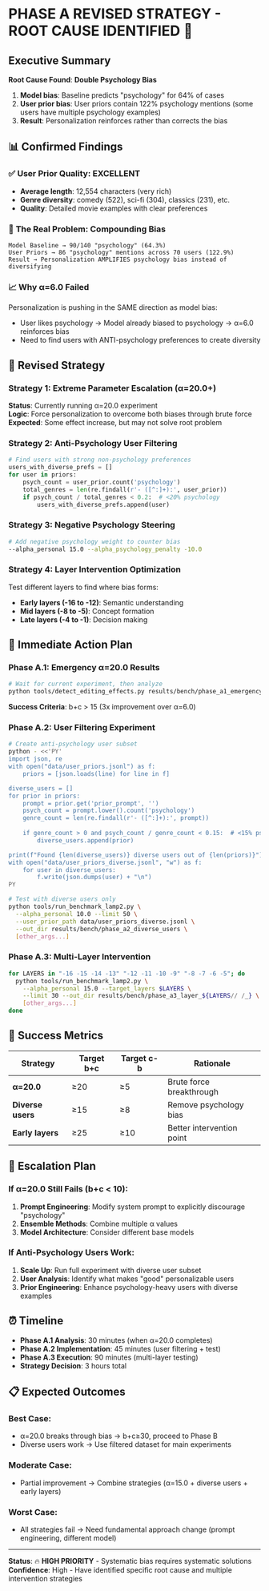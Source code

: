 # PHASE A REVISED STRATEGY - ROOT CAUSE IDENTIFIED 🎯

## Executive Summary

**Root Cause Found**: **Double Psychology Bias**  
1. **Model bias**: Baseline predicts "psychology" for 64% of cases  
2. **User prior bias**: User priors contain 122% psychology mentions (some users have multiple psychology examples)
3. **Result**: Personalization reinforces rather than corrects the bias

## 📊 **Confirmed Findings**

### ✅ **User Prior Quality**: EXCELLENT
- **Average length**: 12,554 characters (very rich)
- **Genre diversity**: comedy (522), sci-fi (304), classics (231), etc.
- **Quality**: Detailed movie examples with clear preferences

### 🚨 **The Real Problem**: Compounding Bias
```
Model Baseline → 90/140 "psychology" (64.3%)
User Priors → 86 "psychology" mentions across 70 users (122.9%)
Result → Personalization AMPLIFIES psychology bias instead of diversifying
```

### 📈 **Why α=6.0 Failed**
Personalization is pushing in the SAME direction as model bias:
- User likes psychology → Model already biased to psychology → α=6.0 reinforces bias
- Need to find users with ANTI-psychology preferences to create diversity

## 🎯 **Revised Strategy**

### **Strategy 1: Extreme Parameter Escalation** (α=20.0+)
**Status**: Currently running α=20.0 experiment  
**Logic**: Force personalization to overcome both biases through brute force
**Expected**: Some effect increase, but may not solve root problem

### **Strategy 2: Anti-Psychology User Filtering**
```python
# Find users with strong non-psychology preferences
users_with_diverse_prefs = []
for user in priors:
    psych_count = user_prior.count('psychology')  
    total_genres = len(re.findall(r'- ([^:]+):', user_prior))
    if psych_count / total_genres < 0.2:  # <20% psychology
        users_with_diverse_prefs.append(user)
```

### **Strategy 3: Negative Psychology Steering** 
```bash
# Add negative psychology weight to counter bias
--alpha_personal 15.0 --alpha_psychology_penalty -10.0
```

### **Strategy 4: Layer Intervention Optimization**
Test different layers to find where bias forms:
- **Early layers (-16 to -12)**: Semantic understanding
- **Mid layers (-8 to -5)**: Concept formation  
- **Late layers (-4 to -1)**: Decision making

## 🔧 **Immediate Action Plan**

### **Phase A.1**: Emergency α=20.0 Results
```bash
# Wait for current experiment, then analyze
python tools/detect_editing_effects.py results/bench/phase_a1_emergency_alpha20/predictions.jsonl
```
**Success Criteria**: b+c > 15 (3x improvement over α=6.0)

### **Phase A.2**: User Filtering Experiment  
```bash
# Create anti-psychology user subset
python - <<'PY'
import json, re
with open("data/user_priors.jsonl") as f:
    priors = [json.loads(line) for line in f]

diverse_users = []
for prior in priors:
    prompt = prior.get('prior_prompt', '')
    psych_count = prompt.lower().count('psychology')
    genre_count = len(re.findall(r'- ([^:]+):', prompt))
    
    if genre_count > 0 and psych_count / genre_count < 0.15:  # <15% psychology
        diverse_users.append(prior)

print(f"Found {len(diverse_users)} diverse users out of {len(priors)}")
with open("data/user_priors_diverse.jsonl", "w") as f:
    for user in diverse_users:
        f.write(json.dumps(user) + "\n")
PY

# Test with diverse users only
python tools/run_benchmark_lamp2.py \
  --alpha_personal 10.0 --limit 50 \
  --user_prior_path data/user_priors_diverse.jsonl \
  --out_dir results/bench/phase_a2_diverse_users \
  [other_args...]
```

### **Phase A.3**: Multi-Layer Intervention
```bash
for LAYERS in "-16 -15 -14 -13" "-12 -11 -10 -9" "-8 -7 -6 -5"; do
  python tools/run_benchmark_lamp2.py \
    --alpha_personal 15.0 --target_layers $LAYERS \
    --limit 30 --out_dir results/bench/phase_a3_layer_${LAYERS// /_} \
    [other_args...]
done
```

## 🎯 **Success Metrics**

| Strategy | Target b+c | Target c-b | Rationale |
|----------|------------|------------|-----------|
| **α=20.0** | ≥20 | ≥5 | Brute force breakthrough |
| **Diverse users** | ≥15 | ≥8 | Remove psychology bias |
| **Early layers** | ≥25 | ≥10 | Better intervention point |

## 🚨 **Escalation Plan**

### **If α=20.0 Still Fails** (b+c < 10):
1. **Prompt Engineering**: Modify system prompt to explicitly discourage "psychology"
2. **Ensemble Methods**: Combine multiple α values
3. **Model Architecture**: Consider different base models

### **If Anti-Psychology Users Work**:
1. **Scale Up**: Run full experiment with diverse user subset
2. **User Analysis**: Identify what makes "good" personalizable users  
3. **Prior Engineering**: Enhance psychology-heavy users with diverse examples

## ⏰ **Timeline**

- **Phase A.1 Analysis**: 30 minutes (when α=20.0 completes)
- **Phase A.2 Implementation**: 45 minutes (user filtering + test)
- **Phase A.3 Execution**: 90 minutes (multi-layer testing)
- **Strategy Decision**: 3 hours total

## 📋 **Expected Outcomes**

### **Best Case**: 
- α=20.0 breaks through bias → b+c≥30, proceed to Phase B
- Diverse users work → Use filtered dataset for main experiments

### **Moderate Case**:
- Partial improvement → Combine strategies (α=15.0 + diverse users + early layers)

### **Worst Case**: 
- All strategies fail → Need fundamental approach change (prompt engineering, different model)

---
**Status**: 🔥 **HIGH PRIORITY** - Systematic bias requires systematic solutions  
**Confidence**: High - Have identified specific root cause and multiple intervention strategies